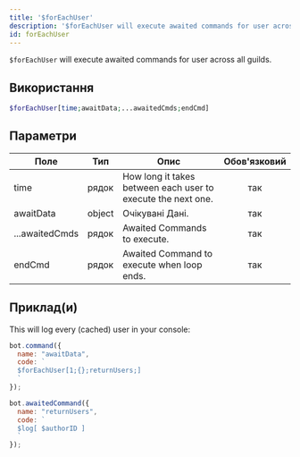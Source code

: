 ```yaml
---
title: '$forEachUser'
description: '$forEachUser will execute awaited commands for user across all guilds.'
id: forEachUser
---
```


`$forEachUser` will execute awaited commands for user across all guilds.

## Використання

```php
$forEachUser[time;awaitData;...awaitedCmds;endCmd]
```

## Параметри

| Поле           | Тип    | Опис                                                         | Обов'язковий |
| -------------- | ------ | ------------------------------------------------------------ |:------------:|
| time           | рядок  | How long it takes between each user to execute the next one. |     так      |
| awaitData      | object | Очікувані Дані.                                              |     так      |
| ...awaitedCmds | рядок  | Awaited Commands to execute.                                 |     так      |
| endCmd         | рядок  | Awaited Command to execute when loop ends.                   |     так      |

## Приклад(и)

This will log every (cached) user in your console:

```javascript
bot.command({
  name: "awaitData",
  code: `
  $forEachUser[1;{};returnUsers;]
  `
});

bot.awaitedCommand({
  name: "returnUsers",
  code: `
  $log[ $authorID ]
  `
});
```
